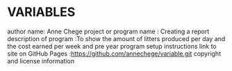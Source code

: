# VARIABLES
author name: Anne Chege
project or program name : Creating a report
description of program :To show the amount of litters produced per day and the cost earned per week and pre year
program setup instructions
link to site on GitHub Pages :https://github.com/annechege/variable.git
copyright and license information